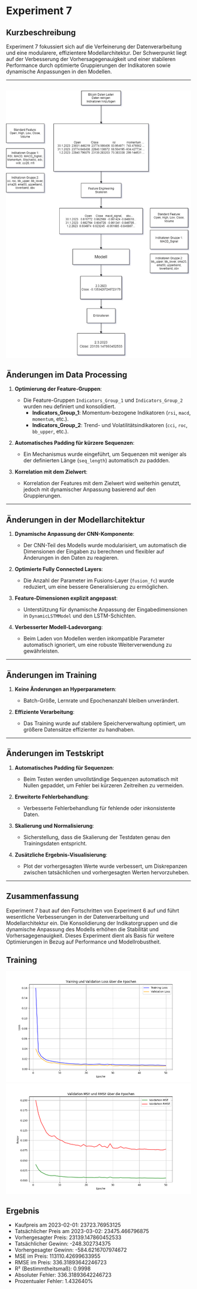 # Experiment 7

## Kurzbeschreibung
Experiment 7 fokussiert sich auf die Verfeinerung der Datenverarbeitung und eine modularere, effizientere Modellarchitektur. Der Schwerpunkt liegt auf der Verbesserung der Vorhersagegenauigkeit und einer stabileren Performance durch optimierte Gruppierungen der Indikatoren sowie dynamische Anpassungen in den Modellen.

---
![alt text](Data/Models/Experiment7.jpg)
---

## Änderungen im Data Processing
1. **Optimierung der Feature-Gruppen**:
   - Die Feature-Gruppen `Indicators_Group_1` und `Indicators_Group_2` wurden neu definiert und konsolidiert.
     - **Indicators_Group_1**: Momentum-bezogene Indikatoren (`rsi`, `macd`, `momentum`, etc.).
     - **Indicators_Group_2**: Trend- und Volatilitätsindikatoren (`cci`, `roc`, `bb_upper`, etc.).

2. **Automatisches Padding für kürzere Sequenzen**:
   - Ein Mechanismus wurde eingeführt, um Sequenzen mit weniger als der definierten Länge (`seq_length`) automatisch zu paddden.

3. **Korrelation mit dem Zielwert**:
   - Korrelation der Features mit dem Zielwert wird weiterhin genutzt, jedoch mit dynamischer Anpassung basierend auf den Gruppierungen.

---

## Änderungen in der Modellarchitektur
1. **Dynamische Anpassung der CNN-Komponente**:
   - Der CNN-Teil des Modells wurde modularisiert, um automatisch die Dimensionen der Eingaben zu berechnen und flexibler auf Änderungen in den Daten zu reagieren.

2. **Optimierte Fully Connected Layers**:
   - Die Anzahl der Parameter im Fusions-Layer (`fusion_fc`) wurde reduziert, um eine bessere Generalisierung zu ermöglichen.

3. **Feature-Dimensionen explizit angepasst**:
   - Unterstützung für dynamische Anpassung der Eingabedimensionen in `DynamicLSTMModel` und den LSTM-Schichten.

4. **Verbesserter Modell-Ladevorgang**:
   - Beim Laden von Modellen werden inkompatible Parameter automatisch ignoriert, um eine robuste Weiterverwendung zu gewährleisten.

---

## Änderungen im Training
1. **Keine Änderungen an Hyperparametern**:
   - Batch-Größe, Lernrate und Epochenanzahl bleiben unverändert.

2. **Effiziente Verarbeitung**:
   - Das Training wurde auf stabilere Speicherverwaltung optimiert, um größere Datensätze effizienter zu handhaben.

---

## Änderungen im Testskript
1. **Automatisches Padding für Sequenzen**:
   - Beim Testen werden unvollständige Sequenzen automatisch mit Nullen gepaddet, um Fehler bei kürzeren Zeitreihen zu vermeiden.

2. **Erweiterte Fehlerbehandlung**:
   - Verbesserte Fehlerbehandlung für fehlende oder inkonsistente Daten.

3. **Skalierung und Normalisierung**:
   - Sicherstellung, dass die Skalierung der Testdaten genau den Trainingsdaten entspricht.

4. **Zusätzliche Ergebnis-Visualisierung**:
   - Plot der vorhergesagten Werte wurde verbessert, um Diskrepanzen zwischen tatsächlichen und vorhergesagten Werten hervorzuheben.

---

## Zusammenfassung
Experiment 7 baut auf den Fortschritten von Experiment 6 auf und führt wesentliche Verbesserungen in der Datenverarbeitung und Modellarchitektur ein. Die Konsolidierung der Indikatorgruppen und die dynamische Anpassung des Modells erhöhen die Stabilität und Vorhersagegenauigkeit. Dieses Experiment dient als Basis für weitere Optimierungen in Bezug auf Performance und Modellrobustheit.

## Training
![alt text](Data/Models/loss_plot.png)
![alt text](Data/Models/metrics_plot.png)

## Ergebnis
- Kaufpreis am 2023-02-01: 23723.76953125
- Tatsächlicher Preis am 2023-03-02: 23475.466796875
- Vorhergesagter Preis: 23139.147860452533
- Tatsächlicher Gewinn: -248.302734375
- Vorhergesagter Gewinn: -584.6216707974672
- MSE im Preis: 113110.42699633955
- RMSE im Preis: 336.31893642246723
- R² (Bestimmtheitsmaß): 0.9998
- Absoluter Fehler: 336.31893642246723
- Prozentualer Fehler: 1.432640%
